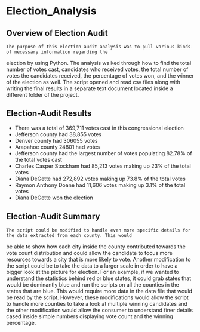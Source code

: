 # Election_Analysis

## Overview of Election Audit
	The purpose of this election audit analysis was to pull various kinds of necessary information regarding the
election by using Python. The analysis walked through how to find the total number of votes cast, candidates who received
votes, the total number of votes the candidates received, the percentage of votes won, and the winner of the election
as well. The script opened and read csv files along with writing the final results in a separate text document located
inside a different folder of the project.

## Election-Audit Results
- There was a total of 369,711 votes cast in this congressional election
- Jefferson county had 38,855 votes
- Denver county had 306055 votes
- Arapahoe county 24801 had votes
- Jefferson county had the largest number of votes populating 82.78% of the total votes cast
- Charles Casper Stockham had 85,213 votes making up 23% of the total votes
- Diana DeGette had 272,892 votes making up 73.8% of the total votes
- Raymon Anthony Doane had 11,606 votes making up 3.1% of the total votes
- Diana DeGette won the election

## Election-Audit Summary
	The script could be modified to handle even more specific details for the data extracted from each county. This would
be able to show how each city inside the county contributed towards the vote count distribution and could allow the candidate
to focus more resources towards a city that is more likely to vote. Another modification to the script could be to take the 
data to a larger scale in order to have a bigger look at the picture for election. For an example, if we wanted to understand
the statistics behind red or blue states, it could grab states that would be dominantly blue and run the scripts on all the
counties in the states that are blue. This would require more data in the data file that would be read by the script. However,
these modifications would allow the script to handle more counties to take a look at multiple winning candidates and the
other modification would allow the consumer to understand finer details cased inside simple numbers displaying vote count and
the winning percentage.
	